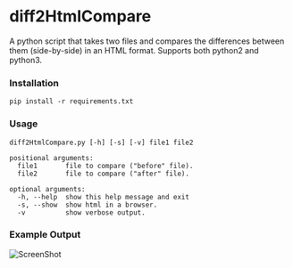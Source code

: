 # diff2HtmlCompare


A python script that takes two files and compares the differences between them (side-by-side) in an HTML format. Supports both python2 and python3.

### Installation
```
pip install -r requirements.txt
```

### Usage
```
diff2HtmlCompare.py [-h] [-s] [-v] file1 file2

positional arguments:
  file1       file to compare ("before" file).
  file2       file to compare ("after" file).

optional arguments:
  -h, --help  show this help message and exit
  -s, --show  show html in a browser.
  -v          show verbose output.
```
### Example Output

![ScreenShot](/screenshots/latest.png)
